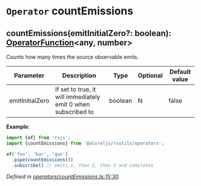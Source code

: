 # `Operator` countEmissions

## countEmissions(emitInitialZero?: boolean): [OperatorFunction](https://rxjs.dev/api/index/interface/OperatorFunction)\<any, number>

Counts how many times the source observable emits.

| **Parameter** | **Description** | **Type** | **Optional** | **Default value** |
|---------------|-----------------|----------|--------------|-------------------|
| emitInitialZero | If set to true, it will immediately emit 0 when subscribed to | boolean | N | false |

**Example**:
```typescript
import {of} from 'rxjs';
import {countEmissions} from '@aloreljs/rxutils/operators';

of('foo', 'bar', 'qux')
  .pipe(countEmissions())
  .subscribe() // emits 1, then 2, then 3 and completes
```

*Defined in [operators/countEmissions.ts:15:30](https://github.com/Alorel/rxutils/blob/5827c52/src/operators/countEmissions.ts#L15).*